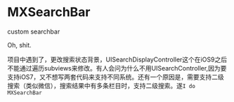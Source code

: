 # MXSearchBar
custom searchbar

Oh, shit.

项目中遇到了，更改搜索状态背景，UISearchDisplayController这个在iOS9之后不能通过遍历subviews来修改。有人会问为什么不用UISearchController,因为要支持iOS7，又不想写两套代码来支持不同系统。还有一个原因是，需要支持二级搜索（类似微信），搜索结果中有多条栏目时，支持二级搜索。遂`I do MXSearchBar`
